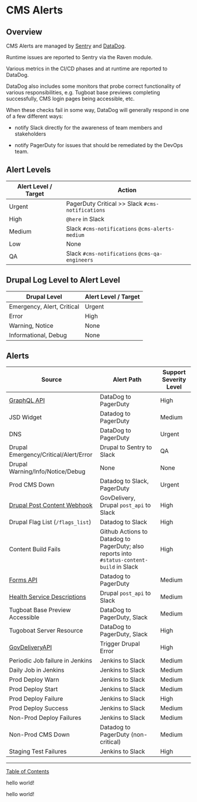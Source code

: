 # CMS Alerts

## Overview

CMS Alerts are managed by [Sentry](https://sentry.vfs.va.gov/) and [DataDog](https://vagov.ddog-gov.com/).

Runtime issues are reported to Sentry via the Raven module.

Various metrics in the CI/CD phases and at runtime are reported to DataDog.

DataDog also includes some monitors that probe correct functionality of various
responsibilities, e.g. Tugboat base previews completing successfully, CMS login
pages being accessible, etc.

When these checks fail in some way, DataDog will generally respond in one of a
few different ways:

- notify Slack directly for the awareness of team members and stakeholders

- notify PagerDuty for issues that should be remediated by the DevOps team.

## Alert Levels

| Alert Level / Target  | Action                                            |
|-----------------------|---------------------------------------------------|
| Urgent                | PagerDuty Critical >> Slack `#cms-notifications`  |
| High                  | `@here` in Slack                                  |
| Medium                | Slack `#cms-notifications` `@cms-alerts-medium`   |
| Low                   | None                                              |
| QA                    | Slack `#cms-notifications` `@cms-qa-engineers`    |

## Drupal Log Level to Alert Level

| Drupal Level               | Alert Level / Target  |
|----------------------------|-----------------------|
| Emergency, Alert, Critical | Urgent                |
| Error                      | High                  |
| Warning, Notice            | None                  |
| Informational, Debug       | None                  |

## Alerts

| Source | Alert Path | Support Severity Level |
|--------|------------|------------------------|
| [GraphQL API](https://github.com/department-of-veterans-affairs/va.gov-cms/blob/master/READMES/downstream_dependencies.md) | DataDog to PagerDuty | High |
| JSD Widget | Datadog to PagerDuty | Medium |
| DNS | DataDog to PagerDuty | Urgent |
| Drupal Emergency/Critical/Alert/Error | Drupal to Sentry to Slack | QA |
| Drupal Warning/Info/Notice/Debug | None | None |
| Prod CMS Down | Datadog to Slack, PagerDuty | Urgent |
| [Drupal Post Content Webhook](https://github.com/department-of-veterans-affairs/va.gov-cms/blob/master/READMES/downstream_dependencies.md) | GovDelivery, Drupal `post_api` to Slack | High |
| Drupal Flag List (`/flags_list`) | Datadog to Slack | High |
| Content Build Fails | Github Actions to Datadog to PagerDuty; also reports into `#status-content-build` in Slack | High |
| [Forms API](https://github.com/department-of-veterans-affairs/va.gov-cms/blob/master/READMES/downstream_dependencies.md) | Datadog to PagerDuty | Medium |
| [Health Service Descriptions](https://github.com/department-of-veterans-affairs/va.gov-cms/blob/master/READMES/downstream_dependencies.md) | Drupal `post_api` to Slack | Medium |
| Tugboat Base Preview Accessible | DataDog to PagerDuty, Slack | Medium |
| Tugoboat Server Resource | DataDog to PagerDuty, Slack | High                   |
| [GovDeliveryAPI](https://github.com/department-of-veterans-affairs/va.gov-cms/blob/master/READMES/upstream-dependencies.md) | Trigger Drupal Error | High |
| Periodic Job failure in Jenkins | Jenkins to Slack | Medium |
| Daily Job in Jenkins | Jenkins to Slack | Medium |
| Prod Deploy Warn | Jenkins to Slack | Medium |
| Prod Deploy Start | Jenkins to Slack | Medium |
| Prod Deploy Failure | Jenkins to Slack | High |
| Prod Deploy Success | Jenkins to Slack | Medium |
| Non-Prod Deploy Failures | Jenkins to Slack | Medium |
| Non-Prod CMS Down | Datadog to PagerDuty (non-critical) | Medium |
| Staging Test Failures | Jenkins to Slack | High |

----

[Table of Contents](../README.md)

hello world!


hello world!